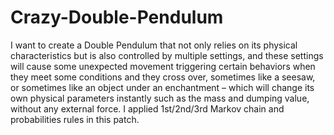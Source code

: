 # Crazy-Double-Pendulum
I want to create a Double Pendulum that not only relies on its physical characteristics but is also controlled by multiple settings, and these settings will cause some unexpected movement triggering certain behaviors when they meet some conditions and they cross over, sometimes like a seesaw, or sometimes like an object under an enchantment – which will change its own physical parameters instantly such as the mass and dumping value, without any external force. I applied 1st/2nd/3rd Markov chain and probabilities rules in this patch.
